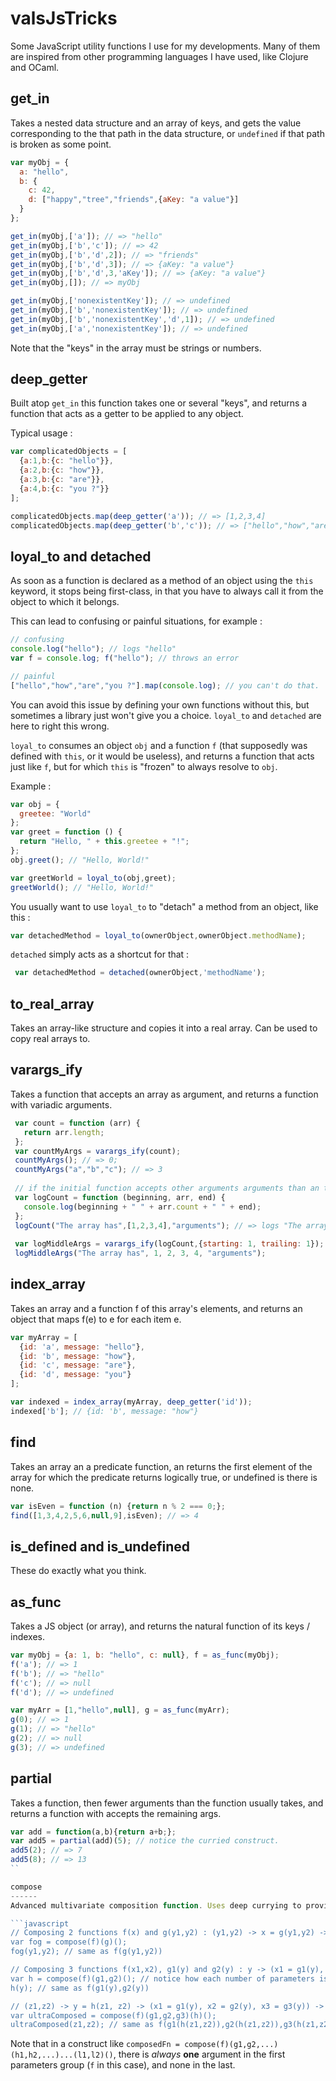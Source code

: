 valsJsTricks
============

Some JavaScript utility functions I use for my developments. Many of them are inspired from other programming languages I have used, like Clojure and OCaml.

get_in
------

Takes a nested data structure and an array of keys, and gets the value corresponding to the that path in the data structure, or `undefined` if that path is broken as some point.

```javascript
var myObj = {
  a: "hello",
  b: {
    c: 42,
    d: ["happy","tree","friends",{aKey: "a value"}]
  }
};

get_in(myObj,['a']); // => "hello"
get_in(myObj,['b','c']); // => 42
get_in(myObj,['b','d',2]); // => "friends"
get_in(myObj,['b','d',3]); // => {aKey: "a value"}
get_in(myObj,['b','d',3,'aKey']); // => {aKey: "a value"}
get_in(myObj,[]); // => myObj

get_in(myObj,['nonexistentKey']); // => undefined
get_in(myObj,['b','nonexistentKey']); // => undefined
get_in(myObj,['b','nonexistentKey','d',1]); // => undefined
get_in(myObj,['a','nonexistentKey']); // => undefined
```

Note that the "keys" in the array must be strings or numbers.


deep_getter
------

Built atop `get_in` this function takes one or several "keys", and returns a function that acts as a getter to be applied to any object.

Typical usage :
```javascript
var complicatedObjects = [
  {a:1,b:{c: "hello"}},
  {a:2,b:{c: "how"}},
  {a:3,b:{c: "are"}},
  {a:4,b:{c: "you ?"}}
];

complicatedObjects.map(deep_getter('a')); // => [1,2,3,4]
complicatedObjects.map(deep_getter('b','c')); // => ["hello","how","are","you ?"]
```

loyal_to and detached
------

As soon as a function is declared as a method of an object using the `this` keyword, it stops being first-class, in that you have to always call it from the object to which it belongs.

This can lead to confusing or painful situations, for example :
 
```javascript
// confusing
console.log("hello"); // logs "hello"
var f = console.log; f("hello"); // throws an error

// painful
["hello","how","are","you ?"].map(console.log); // you can't do that.
```

You can avoid this issue by defining your own functions without this, but sometimes a library just won't give you a choice. `loyal_to` and `detached` are here to right this wrong.

`loyal_to` consumes an object `obj` and a function `f` (that supposedly was defined with `this`, or it would be useless), and returns a function that acts just like `f`, but for which `this` is "frozen" to always resolve to `obj`.

Example : 

```javascript
var obj = {
  greetee: "World"
};
var greet = function () {
  return "Hello, " + this.greetee + "!";
};
obj.greet(); // "Hello, World!"

var greetWorld = loyal_to(obj,greet);
greetWorld(); // "Hello, World!"
``` 

You usually want to use `loyal_to` to "detach" a method from an object, like this :

```javascript
var detachedMethod = loyal_to(ownerObject,ownerObject.methodName);
```

`detached` simply acts as a shortcut for that : 

```javascript
 var detachedMethod = detached(ownerObject,'methodName');
```
  
to_real_array
------
 
 Takes an array-like structure and copies it into a real array. Can be used to copy real arrays to.
 
 
 
varargs_ify
------
 
 Takes a function that accepts an array as argument, and returns a function with variadic arguments. 
 
```javascript
 var count = function (arr) {
   return arr.length;
 };
 var countMyArgs = varargs_ify(count);
 countMyArgs(); // => 0;
 countMyArgs("a","b","c"); // => 3
 
 // if the initial function accepts other arguments arguments than an the array, you can specify starting and/or trailing options
 var logCount = function (beginning, arr, end) {
   console.log(beginning + " " + arr.count + " " + end);
 };
 logCount("The array has",[1,2,3,4],"arguments"); // => logs "The array has 4 arguments"
 
 var logMiddleArgs = varargs_ify(logCount,{starting: 1, trailing: 1});
 logMiddleArgs("The array has", 1, 2, 3, 4, "arguments");
```
 

index_array
------

Takes an array and a function f of this array's elements, and returns an object that maps f(e) to e for each item e. 

```javascript
var myArray = [
  {id: 'a', message: "hello"},
  {id: 'b', message: "how"},
  {id: 'c', message: "are"},
  {id: 'd', message: "you"}
];

var indexed = index_array(myArray, deep_getter('id'));
indexed['b']; // {id: 'b', message: "how"}
```

find
------

Takes an array an a predicate function, an returns the first element of the array for which the predicate returns logically true, or undefined is there is none.

```javascript
var isEven = function (n) {return n % 2 === 0;};
find([1,3,4,2,5,6,null,9],isEven); // => 4
```


is_defined and is_undefined
------

These do exactly what you think.


as_func
------
Takes a JS object (or array), and returns the natural function of its keys / indexes.

```javascript
var myObj = {a: 1, b: "hello", c: null}, f = as_func(myObj);
f('a'); // => 1
f('b'); // => "hello"
f('c'); // => null
f('d'); // => undefined

var myArr = [1,"hello",null], g = as_func(myArr);
g(0); // => 1
g(1); // => "hello"
g(2); // => null
g(3); // => undefined
```


partial
------

Takes a function, then fewer arguments than the function usually takes, and returns a function with accepts the remaining args.

```javascript
var add = function(a,b){return a+b;};
var add5 = partial(add)(5); // notice the curried construct.
add5(2); // => 7
add5(8); // => 13
``

compose
------
Advanced multivariate composition function. Uses deep currying to provide an elegant composition API. 

```javascript
// Composing 2 functions f(x) and g(y1,y2) : (y1,y2) -> x = g(y1,y2) -> f(x)
var fog = compose(f)(g)();
fog(y1,y2); // same as f(g(y1,y2))

// Composing 3 functions f(x1,x2), g1(y) and g2(y) : y -> (x1 = g1(y), x2 = g2(y)) -> f(x1,x2)
var h = compose(f)(g1,g2)(); // notice how each number of parameters is the number of variables of the functions on the left.
h(y); // same as f(g1(y),g2(y))

// (z1,z2) -> y = h(z1, z2) -> (x1 = g1(y), x2 = g2(y), x3 = g3(y)) -> f(x1,x2,x3)
var ultraComposed = compose(f)(g1,g2,g3)(h)();
ultraComposed(z1,z2); // same as f(g1(h(z1,z2)),g2(h(z1,z2)),g3(h(z1,z2)))
```

Note that in a construct like `composedFn = compose(f)(g1,g2,...)(h1,h2,...)...(l1,l2)()`, there is *always* **one** argument in the first parameters group (`f` in this case), and none in the last.


